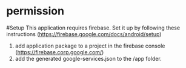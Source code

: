 # permission

#Setup
This application requires firebase. Set it up by following these instructions (https://firebase.google.com/docs/android/setup)
1. add application package to a project in the firebase console (https://firebase.corp.google.com/)
2. add the generated google-services.json to the /app folder.
